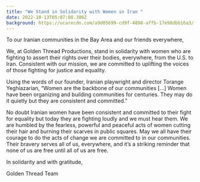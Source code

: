 ```yaml
---
title: "We Stand in Solidarity with Women in Iran "
date: 2022-10-13T05:07:08.386Z
background: https://ucarecdn.com/a9d05699-cd9f-4898-affb-17e98dbb16a3/
---
```

To our Iranian communities in the Bay Area and our friends everywhere,

We, at Golden Thread Productions, stand in solidarity with women who are fighting to assert their rights over their bodies, everywhere, from the U.S. to Iran. Consistent with our mission, we are committed to uplifting the voices of those fighting for justice and equality. 

Using the words of our founder, Iranian playwright and director Torange Yeghiazarian, “Women are the backbone of our communities \[…] Women have been organizing and building communities for centuries. They may do it quietly but they are consistent and committed.” 

No doubt Iranian women have been consistent and committed to their fight for equality but today they are fighting loudly and we must hear them. We are humbled by the fearless, powerful and peaceful acts of women cutting their hair and burning their scarves in public squares. May we all have their courage to do the acts of change we are committed to in our communities. Their bravery serves all of us, everywhere, and it’s a striking reminder that none of us are free until all of us are free.

In solidarity and with gratitude, 

Golden Thread Team